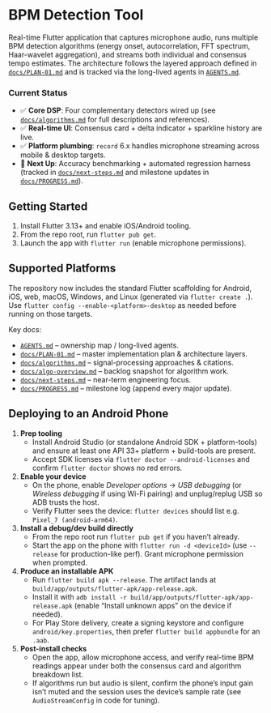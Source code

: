 # BPM Detection Tool

Real-time Flutter application that captures microphone audio, runs multiple BPM detection algorithms (energy onset, autocorrelation, FFT spectrum, Haar-wavelet aggregation), and streams both individual and consensus tempo estimates. The architecture follows the layered approach defined in [`docs/PLAN-01.md`](docs/PLAN-01.md) and is tracked via the long-lived agents in [`AGENTS.md`](AGENTS.md).

### Current Status

- ✅ **Core DSP**: Four complementary detectors wired up (see [`docs/algorithms.md`](docs/algorithms.md) for full descriptions and references).
- ✅ **Real-time UI**: Consensus card + delta indicator + sparkline history are live.
- ✅ **Platform plumbing**: `record` 6.x handles microphone streaming across mobile & desktop targets.
- 🚧 **Next Up**: Accuracy benchmarking + automated regression harness (tracked in [`docs/next-steps.md`](docs/next-steps.md) and milestone updates in [`docs/PROGRESS.md`](docs/PROGRESS.md)).

## Getting Started

1. Install Flutter 3.13+ and enable iOS/Android tooling.
2. From the repo root, run `flutter pub get`.
3. Launch the app with `flutter run` (enable microphone permissions).

## Supported Platforms

The repository now includes the standard Flutter scaffolding for Android, iOS, web, macOS, Windows, and Linux (generated via `flutter create .`). Use `flutter config --enable-<platform>-desktop` as needed before running on those targets.

Key docs:

- [`AGENTS.md`](AGENTS.md) – ownership map / long-lived agents.
- [`docs/PLAN-01.md`](docs/PLAN-01.md) – master implementation plan & architecture layers.
- [`docs/algorithms.md`](docs/algorithms.md) – signal-processing approaches & citations.
- [`docs/algo-overview.md`](docs/algo-overview.md) – backlog snapshot for algorithm work.
- [`docs/next-steps.md`](docs/next-steps.md) – near-term engineering focus.
- [`docs/PROGRESS.md`](docs/PROGRESS.md) – milestone log (append every major update).

## Deploying to an Android Phone

1. **Prep tooling**
   - Install Android Studio (or standalone Android SDK + platform-tools) and ensure at least one API 33+ platform + build-tools are present.
   - Accept SDK licenses via `flutter doctor --android-licenses` and confirm `flutter doctor` shows no red errors.
2. **Enable your device**
   - On the phone, enable *Developer options* → *USB debugging* (or *Wireless debugging* if using Wi-Fi pairing) and unplug/replug USB so ADB trusts the host.
   - Verify Flutter sees the device: `flutter devices` should list e.g. `Pixel_7 (android-arm64)`.
3. **Install a debug/dev build directly**
   - From the repo root run `flutter pub get` if you haven’t already.
   - Start the app on the phone with `flutter run -d <deviceId>` (use `--release` for production-like perf). Grant microphone permission when prompted.
4. **Produce an installable APK**
   - Run `flutter build apk --release`. The artifact lands at `build/app/outputs/flutter-apk/app-release.apk`.
   - Install it with `adb install -r build/app/outputs/flutter-apk/app-release.apk` (enable “Install unknown apps” on the device if needed).
   - For Play Store delivery, create a signing keystore and configure `android/key.properties`, then prefer `flutter build appbundle` for an `.aab`.
5. **Post-install checks**
   - Open the app, allow microphone access, and verify real-time BPM readings appear under both the consensus card and algorithm breakdown list.
   - If algorithms run but audio is silent, confirm the phone’s input gain isn’t muted and the session uses the device’s sample rate (see `AudioStreamConfig` in code for tuning).
